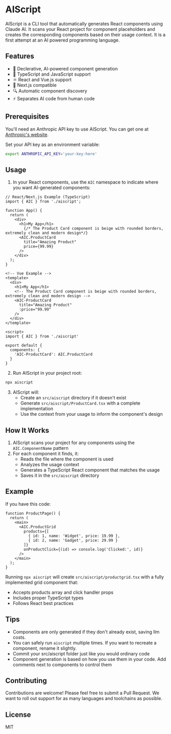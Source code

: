 # AIScript

AIScript is a CLI tool that automatically generates React components using Claude AI. It scans your React project for component placeholders and creates the corresponding components based on their usage context. It is a first attempt at an AI powered programming language.

## Features

- 🤖 Declerative, AI-powered component generation
- 📝 TypeScript and JavaScript support
- ⚛️ React and Vue.js support
- 🎯 Next.js compatible
- 🔍 Automatic component discovery
- ⚡️ Separates AI code from human code

## Prerequisites

You'll need an Anthropic API key to use AIScript. You can get one at [Anthropic's website](https://console.anthropic.com/settings/keys).

Set your API key as an environment variable:

```bash
export ANTHROPIC_API_KEY='your-key-here'
```

## Usage

1. In your React components, use the `AIC` namespace to indicate where you want AI-generated components:

```tsx
// React/Next.js Example (TypeScript)
import { AIC } from './aiscript';

function App() {
  return (
    <div>
      <h1>My App</h1>
        {/* The Product Card component is beige with rounded borders, extremely clean and modern design*/}
      <AIC.ProductCard 
        title="Amazing Product" 
        price={99.99} 
      />
    </div>
  );
}
```

```vue
<!-- Vue Example -->
<template>
  <div>
    <h1>My App</h1>
    <!-- The Product Card component is beige with rounded borders, extremely clean and modern design -->
    <AIC-ProductCard 
      title="Amazing Product"
      :price="99.99"
    />
  </div>
</template>

<script>
import { AIC } from './aiscript'

export default {
  components: {
    'AIC-ProductCard': AIC.ProductCard
  }
}
```

2. Run AIScript in your project root:

```bash
npx aiscript
```

3. AIScript will:
   - Create an `src/aiscript` directory if it doesn't exist
   - Generate `src/aiscript/ProductCard.tsx` with a complete implementation
   - Use the context from your usage to inform the component's design

## How It Works

1. AIScript scans your project for any components using the `AIC.ComponentName` pattern
2. For each component it finds, it:
   - Reads the file where the component is used
   - Analyzes the usage context
   - Generates a TypeScript React component that matches the usage
   - Saves it in the `src/aiscript` directory

## Example

If you have this code:

```tsx
function ProductPage() {
  return (
    <main>
      <AIC.ProductGrid
        products={[
          { id: 1, name: 'Widget', price: 19.99 },
          { id: 2, name: 'Gadget', price: 29.99 }
        ]}
        onProductClick={(id) => console.log('Clicked:', id)}
      />
    </main>
  );
}
```

Running `npx aiscript` will create `src/aiscript/productgrid.tsx` with a fully implemented grid component that:
- Accepts products array and click handler props
- Includes proper TypeScript types
- Follows React best practices

## Tips

- Components are only generated if they don't already exist, saving llm costs.
- You can safely run `aiscript` multiple times. If you want to recreate a component,  rename it slightly.
- Commit your src/aiscript folder just like you would ordinary code
- Component generation is based on how you use them in your code. Add comments next to components to control them

## Contributing

Contributions are welcome! Please feel free to submit a Pull Request. We want to roll out support for as many languages and toolchains as possible.

## License

MIT